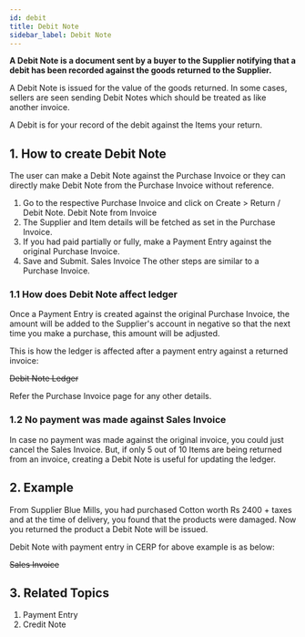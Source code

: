 ```yaml
---
id: debit
title: Debit Note
sidebar_label: Debit Note
---
```


**A Debit Note is a document sent by a buyer to the Supplier notifying that a debit has been recorded against the goods returned to the Supplier.**

A Debit Note is issued for the value of the goods returned. In some cases, sellers are seen sending Debit Notes which should be treated as like another invoice.

A Debit is for your record of the debit against the Items your return.

## 1. How to create Debit Note

The user can make a Debit Note against the Purchase Invoice or they can directly make Debit Note from the Purchase Invoice without reference.

1. Go to the respective Purchase Invoice and click on Create > Return / Debit Note. Debit Note from Invoice
1. The Supplier and Item details will be fetched as set in the Purchase Invoice.
1. If you had paid partially or fully, make a Payment Entry against the original Purchase Invoice.
1. Save and Submit. Sales Invoice
   The other steps are similar to a Purchase Invoice.

### 1.1 How does Debit Note affect ledger

Once a Payment Entry is created against the original Purchase Invoice, the amount will be added to the Supplier's account in negative so that the next time you make a purchase, this amount will be adjusted.

This is how the ledger is affected after a payment entry against a returned invoice:

~~Debit Note Ledger~~

Refer the Purchase Invoice page for any other details.

### 1.2 No payment was made against Sales Invoice

In case no payment was made against the original invoice, you could just cancel the Sales Invoice. But, if only 5 out of 10 Items are being returned from an invoice, creating a Debit Note is useful for updating the ledger.

## 2. Example

From Supplier Blue Mills, you had purchased Cotton worth Rs 2400 + taxes and at the time of delivery, you found that the products were damaged. Now you returned the product a Debit Note will be issued.

Debit Note with payment entry in CERP for above example is as below:

~~Sales Invoice~~

## 3. Related Topics

1. Payment Entry
1. Credit Note

